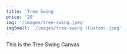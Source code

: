 ```yaml
---
title: 'Tree Swing'
price: '20'
img: '/images/tree-swing.jpeg'
imgSmall: '/images/tree-swing (Custom).jpeg'
---
```


This is the Tree Swing Canvas